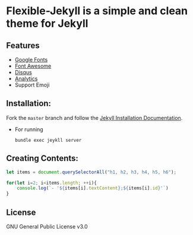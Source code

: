 # Flexible-Jekyll is a simple and clean theme for Jekyll

## Features

- [Google Fonts](https://fonts.google.com/)
- [Font Awesome](http://fontawesome.io/)
- [Disqus](https://disqus.com/)
- [Analytics](https://analytics.google.com/analytics/web/)
- Support Emoji

## Installation:

Fork the ``master`` branch and follow the [Jekyll Installation Documentation](https://jekyllrb.com/docs/installation/).

- For running

  ```shell
  bundle exec jeykll server
  ```




## Creating Contents:

```javascript
let items = document.querySelectorAll("h1, h2, h3, h4, h5, h6");

for(let i=2; i<items.length; ++i){
    console.log(`- '${items[i].textContent};${items[i].id}'`)
}
```




## License

GNU General Public License v3.0

